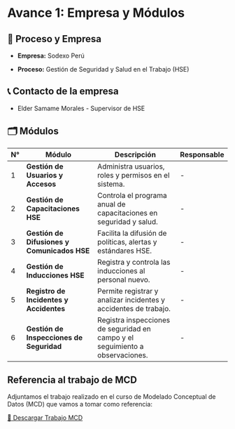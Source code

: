 # Avance 1: Empresa y Módulos
## 🏢 Proceso y Empresa

- **Empresa:** Sodexo Perú

- **Proceso:** Gestión de Seguridad y Salud en el Trabajo (HSE)

## 📞 Contacto de la empresa

- Elder Samame Morales - Supervisor de HSE

## 🗂️ Módulos

| N° | Módulo                                      | Descripción                                                                                            | Responsable      |
|----|---------------------------------------------|--------------------------------------------------------------------------------------------------------|------------------|
| 1  | **Gestión de Usuarios y Accesos**            | Administra usuarios, roles y permisos en el sistema.                                                  |-|
| 2  | **Gestión de Capacitaciones HSE**            | Controla el programa anual de capacitaciones en seguridad y salud.                                    |-|
| 3  | **Gestión de Difusiones y Comunicados HSE**  | Facilita la difusión de políticas, alertas y estándares HSE.                                          |-|
| 4  | **Gestión de Inducciones HSE**               | Registra y controla las inducciones al personal nuevo.                                                |-|
| 5  | **Registro de Incidentes y Accidentes**      | Permite registrar y analizar incidentes y accidentes de trabajo.                                      |-|
| 6  | **Gestión de Inspecciones de Seguridad**     | Registra inspecciones de seguridad en campo y el seguimiento a observaciones.                         |-|

## Referencia al trabajo de MCD

Adjuntamos el trabajo realizado en el curso de Modelado Conceptual de Datos (MCD) que vamos a tomar como referencia:

[📄 Descargar Trabajo MCD](./Monografía%20final%20-%20Capacitación.pdf)

